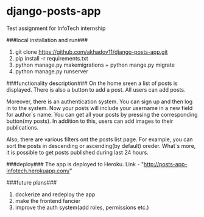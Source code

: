 # django-posts-app
Test assignment for InfoTech internship 

###local installation and run###
1. git clone https://github.com/akhadov11/django-posts-app.git
2. pip install -r requirements.txt
3. python manage.py makemigrations + python mange.py migrate
4. python manage.py runserver


###functionality description###
On the home sreen a list of posts is displayed. There is also a button to add a post. All users can add posts.

Moreover, there is an authentication system. You can sign up and then log in to the system. 
Now your posts will include your username in a new field for author`s name. You can get all your posts by pressing the corresponding button(my posts).
In addition to this, users can add images to their publications.

Also, there are various filters ont the posts list page. For example, you can sort the posts in descending or ascending(by default) oreder.
What`s more, it is possible to get posts published during last 24 hours.

###deploy###
The app is deployed to Heroku. Link - "http://posts-app-infotech.herokuapp.com/"


###future plans###
1. dockerize and redeploy the app
2. make the frontend fancier 
3. improve the auth system(add roles, permissions etc.)
